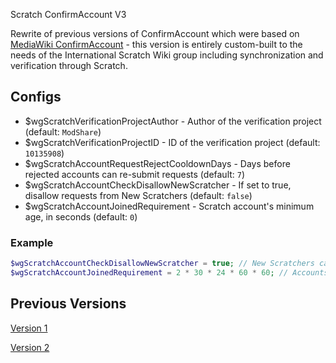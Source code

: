 Scratch ConfirmAccount V3

Rewrite of previous versions of ConfirmAccount which were based on [MediaWiki ConfirmAccount](https://mediawiki.org/wiki/Extension:ConfirmAccount) - this version is entirely custom-built to the needs of the International Scratch Wiki group including synchronization and verification through Scratch.

## Configs
- $wgScratchVerificationProjectAuthor - Author of the verification project (default: `ModShare`)
- $wgScratchVerificationProjectID - ID of the verification project (default: `10135908`)
- $wgScratchAccountRequestRejectCooldownDays - Days before rejected accounts can re-submit requests (default: `7`)
- $wgScratchAccountCheckDisallowNewScratcher - If set to true, disallow requests from New Scratchers (default: `false`)
- $wgScratchAccountJoinedRequirement - Scratch account's minimum age, in seconds (default: `0`)

### Example
```php
$wgScratchAccountCheckDisallowNewScratcher = true; // New Scratchers cannot submit requests
$wgScratchAccountJoinedRequirement = 2 * 30 * 24 * 60 * 60; // Accounts must have been registered for 60 days (2 months)
```

## Previous Versions
[Version 1](https://github.com/jacob-g/swiki-confirmaccount)

[Version 2](https://github.com/InternationalScratchWiki/scratch-confirmaccount-v2)
